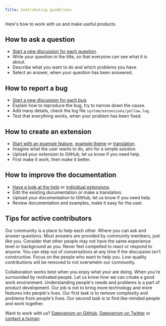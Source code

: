 ```yaml
---
Title: Contributing guidelines
---
```

Here's how to work with us and make useful products.

## How to ask a question

* [Start a new discussion for each question](https://github.com/datenstrom/yellow/discussions).
* Write your question in the title, so that everyone can see what it is about. 
* Describe what you want to do and which problems you have.
* Select an answer, when your question has been answered.

## How to report a bug

* [Start a new discussion for each bug](https://github.com/datenstrom/yellow/discussions).
* Explain how to reproduce the bug, try to narrow down the cause.
* Add many details, check the log file `system/extensions/yellow.log`.
* Test that everything works, when your problem has been fixed.

## How to create an extension

* [Start with an example feature](https://github.com/schulle4u/yellow-extension-helloworld), [example theme](https://github.com/schulle4u/yellow-extension-basic) or [translation](https://github.com/datenstrom/yellow-extensions/tree/master/source/english).
* Imagine what the user wants to do, aim for a simple solution.
* Upload your extension to GitHub, let us know if you need help.
* First make it work, then make it better.

## How to improve the documentation

* [Have a look at the help](https://github.com/datenstrom/yellow-extensions/tree/master/source/help) or [individual extensions](https://github.com/datenstrom/yellow-extensions).
* Edit the existing documentation or make a translation.
* Upload your documentation to GitHub, let us know if you need help.
* Review documentation and examples, make it easy for the user. 

## Tips for active contributors

Our community is a place to help each other. Where you can ask and answer questions. Most answers are provided by community members, just like you. Consider that other people may not have the same experience level or background as you. Never feel compelled to react or respond to anyone. You can step out of conversations at any time if the discussion isn't constructive. Focus on the people who want to help you. Low-quality contributions will be removed to not overwhelm our community.

Collaboration works best when you enjoy what your are doing. When you're surrounded by motivated people. Let us know how we can create a good work environment. Understanding people's needs and problems is a part of product development. Our job is not to bring more technology and more features into people's lives. Our first task is to remove complexity and problems from people's lives. Our second task is to find like-minded people and work together.

Want to work with us? [Datenstrom on GitHub](https://github.com/datenstrom), [Datenstrom on Twitter](https://twitter.com/datendeveloper) or [contact a human](https://datenstrom.se/contact/).
